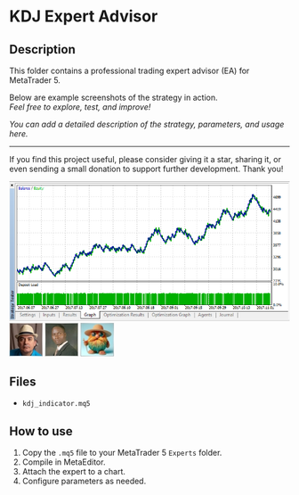 # KDJ Expert Advisor

## Description
This folder contains a professional trading expert advisor (EA) for MetaTrader 5.

Below are example screenshots of the strategy in action.  
*Feel free to explore, test, and improve!*

*You can add a detailed description of the strategy, parameters, and usage here.*

---

If you find this project useful, please consider giving it a star, sharing it, or even sending a small donation to support further development. Thank you!

![Screenshot](2017-11-24_12h24_13.png)
![Screenshot](5B9159C3-EF07.jpg)
![Screenshot](5DD7B1CB-5121.jpg)
![Screenshot](65d8b5a2-f9d9.jpg)

## Files
- `kdj_indicator.mq5`

## How to use
1. Copy the `.mq5` file to your MetaTrader 5 `Experts` folder.
2. Compile in MetaEditor.
3. Attach the expert to a chart.
4. Configure parameters as needed.
